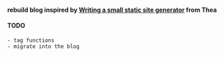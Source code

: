 #### rebuild blog inspired by [Writing a small static site generator](https://blog.thea.codes/a-small-static-site-generator/) from Thea

#### TODO 
    - tag functions  
    - migrate into the blog
